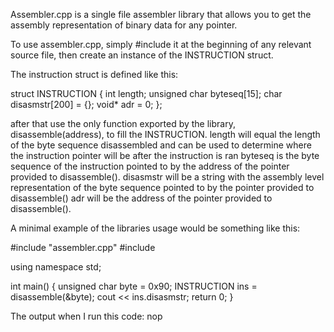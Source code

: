Assembler.cpp is a single file assembler library that allows you to get the assembly representation of binary data for any pointer.

To use assembler.cpp, simply #include it at the beginning of any relevant source file, then create an instance of the INSTRUCTION struct.

The instruction struct is defined like this:

struct INSTRUCTION
{
    int length;
    unsigned char byteseq[15];
    char disasmstr[200] = {};
    void* adr = 0;
};

after that use the only function exported by the library, disassemble(address), to fill the INSTRUCTION.
length will equal the length of the byte sequence disassembled and can be used to determine where the instruction pointer will be after the instruction is ran
byteseq is the byte sequence of the instruction pointed to by the address of the pointer provided to disassemble().
disasmstr will be a string with the assembly level representation of the byte sequence pointed to by the pointer provided to disassemble()
adr will be the address of the pointer provided to disassemble().

A minimal example of the libraries usage would be something like this:

#include "assembler.cpp"
#include <iostream>

using namespace std;

int main()
{
	unsigned char byte = 0x90;
	INSTRUCTION ins = disassemble(&byte);
	cout << ins.disasmstr;
	return 0;
}

The output when I run this code:
nop


